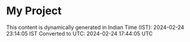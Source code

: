 # My Project

This content is dynamically generated in Indian Time (IST): 2024-02-24 23:14:05 IST
Converted to UTC: 2024-02-24 17:44:05 UTC
